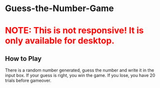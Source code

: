 # Guess-the-Number-Game

<h1 style="color: red;"> NOTE: This is not responsive! It is only available for desktop. </h1>

<h2> How to Play </h2>
There is a random number generated, guess the number and write it in the input box. 
If your guess is right, you win the game. If you lose, you have 20 trials before gameover.

